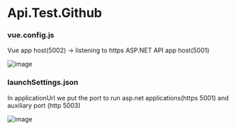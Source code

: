 # Api.Test.Github

### vue.config.js
Vue app host(5002) -> listening to https ASP.NET API app host(5001)

![image](https://user-images.githubusercontent.com/96237923/216781544-ea291205-b859-41a5-804d-59e744a6ce09.png)

### launchSettings.json

In applicationUrl we put the port to run asp.net applications(https 5001) and auxiliary port (http 5003)

![image](https://user-images.githubusercontent.com/96237923/216781624-699d942c-7a49-4210-945e-71729fb3823c.png)
